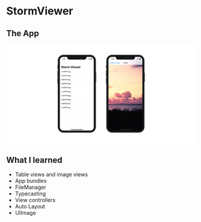 #  StormViewer

## The App
![StormViewer Banner](Documentation/AppBanner.png)

## What I learned

+ Table views and image views
+ App bundles
+ FileManager
+ Typecasting
+ View controllers
+ Auto Layout
+ UIImage
